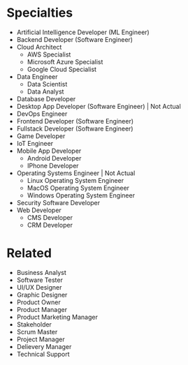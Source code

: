 # Specialties

- Artificial Intelligence Developer (ML Engineer)
- Backend Developer (Software Engineer)
- Cloud Architect
    - AWS Specialist
    - Microsoft Azure Specialist
    - Google Cloud Specialist
- Data Engineer
    - Data Scientist
    - Data Analyst
- Database Developer
- Desktop App Developer (Software Engineer) | Not Actual
- DevOps Engineer
- Frontend Developer (Software Engineer)
- Fullstack Developer (Software Engineer)
- Game Developer
- IoT Engineer
- Mobile App Developer
    - Android Developer
    - IPhone Developer
- Operating Systems Engineer | Not Actual
    - Linux Operating System Engineer
    - MacOS Operating System Engineer
    - Windows Operating System Engineer
- Security Software Developer
- Web Developer
    - CMS Developer
    - CRM Developer

# Related

- Business Analyst
- Software Tester
- UI/UX Designer
- Graphic Designer
- Product Owner
- Product Manager
- Product Marketing Manager
- Stakeholder
- Scrum Master
- Project Manager
- Delievery Manager
- Technical Support
